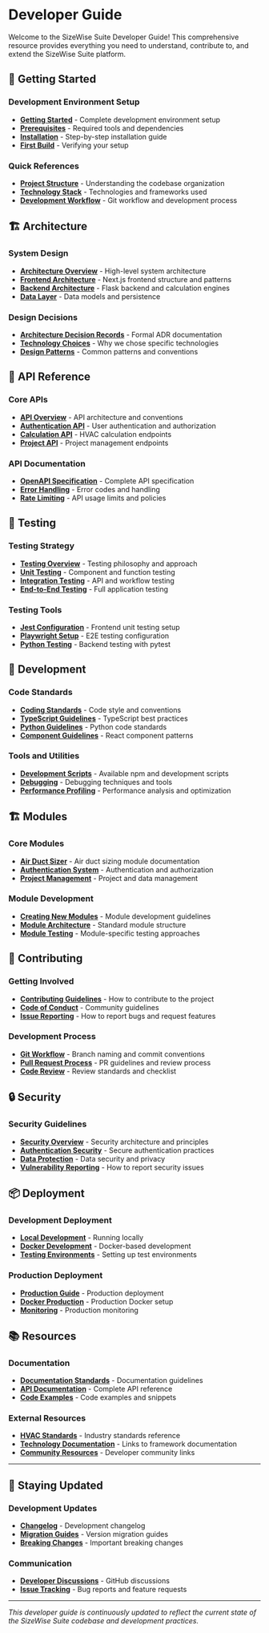 # Developer Guide

Welcome to the SizeWise Suite Developer Guide! This comprehensive resource provides everything you need to understand, contribute to, and extend the SizeWise Suite platform.

## 🚀 Getting Started

### Development Environment Setup
- **[Getting Started](getting-started.md)** - Complete development environment setup
- **[Prerequisites](getting-started.md#prerequisites)** - Required tools and dependencies
- **[Installation](getting-started.md#installation)** - Step-by-step installation guide
- **[First Build](getting-started.md#first-build)** - Verifying your setup

### Quick References
- **[Project Structure](architecture/project-structure.md)** - Understanding the codebase organization
- **[Technology Stack](architecture/technology-stack.md)** - Technologies and frameworks used
- **[Development Workflow](getting-started.md#workflow)** - Git workflow and development process

## 🏗️ Architecture

### System Design
- **[Architecture Overview](architecture/overview.md)** - High-level system architecture
- **[Frontend Architecture](architecture/frontend.md)** - Next.js frontend structure and patterns
- **[Backend Architecture](architecture/backend.md)** - Flask backend and calculation engines
- **[Data Layer](architecture/data-layer.md)** - Data models and persistence

### Design Decisions
- **[Architecture Decision Records](architecture/decisions/)** - Formal ADR documentation
- **[Technology Choices](architecture/technology-stack.md#decisions)** - Why we chose specific technologies
- **[Design Patterns](architecture/patterns.md)** - Common patterns and conventions

## 📡 API Reference

### Core APIs
- **[API Overview](api-reference/README.md)** - API architecture and conventions
- **[Authentication API](api-reference/authentication.md)** - User authentication and authorization
- **[Calculation API](api-reference/calculations.md)** - HVAC calculation endpoints
- **[Project API](api-reference/projects.md)** - Project management endpoints

### API Documentation
- **[OpenAPI Specification](api-reference/openapi.yaml)** - Complete API specification
- **[Error Handling](api-reference/errors.md)** - Error codes and handling
- **[Rate Limiting](api-reference/rate-limiting.md)** - API usage limits and policies

## 🧪 Testing

### Testing Strategy
- **[Testing Overview](testing.md#overview)** - Testing philosophy and approach
- **[Unit Testing](testing.md#unit-tests)** - Component and function testing
- **[Integration Testing](testing.md#integration-tests)** - API and workflow testing
- **[End-to-End Testing](testing.md#e2e-tests)** - Full application testing

### Testing Tools
- **[Jest Configuration](testing.md#jest)** - Frontend unit testing setup
- **[Playwright Setup](testing.md#playwright)** - E2E testing configuration
- **[Python Testing](testing.md#python)** - Backend testing with pytest

## 🔧 Development

### Code Standards
- **[Coding Standards](contributing.md#coding-standards)** - Code style and conventions
- **[TypeScript Guidelines](contributing.md#typescript)** - TypeScript best practices
- **[Python Guidelines](contributing.md#python)** - Python code standards
- **[Component Guidelines](contributing.md#components)** - React component patterns

### Tools and Utilities
- **[Development Scripts](getting-started.md#scripts)** - Available npm and development scripts
- **[Debugging](debugging.md)** - Debugging techniques and tools
- **[Performance Profiling](performance.md)** - Performance analysis and optimization

## 🏗️ Modules

### Core Modules
- **[Air Duct Sizer](modules/air-duct-sizer/)** - Air duct sizing module documentation
- **[Authentication System](modules/authentication/)** - Authentication and authorization
- **[Project Management](modules/project-management/)** - Project and data management

### Module Development
- **[Creating New Modules](modules/creating-modules.md)** - Module development guidelines
- **[Module Architecture](modules/architecture.md)** - Standard module structure
- **[Module Testing](modules/testing.md)** - Module-specific testing approaches

## 🤝 Contributing

### Getting Involved
- **[Contributing Guidelines](contributing.md)** - How to contribute to the project
- **[Code of Conduct](contributing.md#code-of-conduct)** - Community guidelines
- **[Issue Reporting](contributing.md#issues)** - How to report bugs and request features

### Development Process
- **[Git Workflow](contributing.md#git-workflow)** - Branch naming and commit conventions
- **[Pull Request Process](contributing.md#pull-requests)** - PR guidelines and review process
- **[Code Review](contributing.md#code-review)** - Review standards and checklist

## 🔒 Security

### Security Guidelines
- **[Security Overview](security/overview.md)** - Security architecture and principles
- **[Authentication Security](security/authentication.md)** - Secure authentication practices
- **[Data Protection](security/data-protection.md)** - Data security and privacy
- **[Vulnerability Reporting](security/reporting.md)** - How to report security issues

## 📦 Deployment

### Development Deployment
- **[Local Development](getting-started.md#local-development)** - Running locally
- **[Docker Development](../operations/docker/development.md)** - Docker-based development
- **[Testing Environments](../operations/deployment/testing.md)** - Setting up test environments

### Production Deployment
- **[Production Guide](../operations/deployment/production.md)** - Production deployment
- **[Docker Production](../operations/docker/production.md)** - Production Docker setup
- **[Monitoring](../operations/monitoring.md)** - Production monitoring

## 📚 Resources

### Documentation
- **[Documentation Standards](contributing.md#documentation)** - Documentation guidelines
- **[API Documentation](api-reference/)** - Complete API reference
- **[Code Examples](examples/)** - Code examples and snippets

### External Resources
- **[HVAC Standards](../reference/standards/)** - Industry standards reference
- **[Technology Documentation](resources/external-docs.md)** - Links to framework documentation
- **[Community Resources](resources/community.md)** - Developer community links

---

## 🔄 Staying Updated

### Development Updates
- **[Changelog](../reference/changelog.md)** - Development changelog
- **[Migration Guides](migration/)** - Version migration guides
- **[Breaking Changes](migration/breaking-changes.md)** - Important breaking changes

### Communication
- **[Developer Discussions](https://github.com/engryamato/SizeWise_Suite_App/discussions)** - GitHub discussions
- **[Issue Tracking](https://github.com/engryamato/SizeWise_Suite_App/issues)** - Bug reports and feature requests

---

*This developer guide is continuously updated to reflect the current state of the SizeWise Suite codebase and development practices.*
